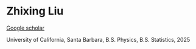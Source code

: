 # Zhixing Liu

[Google scholar](https://scholar.google.com/citations?user=OE0hcd4AAAAJ)

University of California, Santa Barbara, B.S. Physics, B.S. Statistics, 2025
